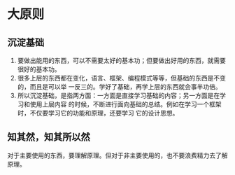 # 大原则


## 沉淀基础
1. 要做出能用的东西，可以不需要太好的基本功；但要做出好用的东西，就需要很好的基本功。
2. 很多上层的东西都在变化，语言、框架、编程模式等等，但基础的东西是不变的，而且是可以举
一反三的。学好了基础，再学上层的东西就会事半功倍。
3. 所以沉淀基础，是指两方面：一方面是直接学习基础的内容；另一方面是在学习和使用上层内容
的时候，不断进行面向基础的总结。例如在学习一个框架时，不仅要学习它的功能和原理，还要学习
它的设计思想。


## 知其然，知其所以然
对于主要使用的东西，要理解原理。但对于非主要使用的，也不要浪费精力去了解原理。
